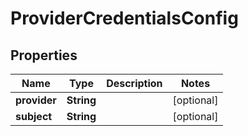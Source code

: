 

# ProviderCredentialsConfig

## Properties

Name | Type | Description | Notes
------------ | ------------- | ------------- | -------------
**provider** | **String** |  |  [optional]
**subject** | **String** |  |  [optional]



